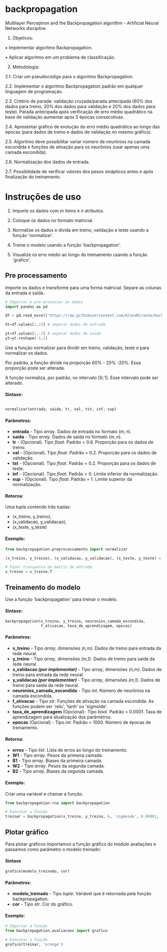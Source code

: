 # backpropagation
Multilayer Perceptron and the Backpropagation algorithm - Artificial Neural Networks discipline

1. Objetivos:

▪ Implementar algoritmo Backpropagation.

▪ Aplicar algoritmo em um problema de classificação.

2. Metodologia:

  2.1. Criar um pseudocódigo para o algoritmo Backpropagation.
  
  2.2. Implementar o algoritmo Backpropagation padrão em qualquer linguagem de programação.
  
  2.3. Critério de parada: validação cruzada/parada antecipada (60% dos dados para treino, 20%
dos dados para validação e 20% dos dados para teste). Parada antecipada após verificação
de erro médio quadrático na base de validação aumentar após 5 épocas consecutivas.

  2.4. Apresentar gráfico de evolução do erro médio quadrático ao longo das épocas (para dados
de treino e dados de validação no mesmo gráfico).

  2.5. Algoritmo deve possibilitar variar número de neurônios na camada escondida e funções de
ativação para os neurônios (usar apenas uma camada escondida).

  2.6. Normalização dos dados de entrada.
  
  2.7. Possibilidade de verificar valores dos pesos sinápticos antes e após finalização do
treinamento.


# Instruções de uso
1. Importe os dados com _m_ items e _n_ atributos.

2. Coloque os dados no formato matricial.
   
3. Normalize os dados e divida em treino, validação e teste usando a função 'normalizar'.

4. Treine o modelo usando a função 'backpropagation'.
   
5. Visualize os erro médio ao longo do treinamento usando a função 'grafico'.


## Pre processamento

Importe os dados e transforme para uma forma matricial. Separe as colunas da entrada e saída.

```Python
# Importar e pre-processar os dados
import pandas as pd

df = pd.read_excel('https://raw.githubusercontent.com/AlanaMiranda/backpropagation/main/dadosmamografia.xlsx', header=None)

Xt=df.values[:,:5] # separar dados de entrada

yt=df.values[:,-1] # separar dados de saida
yt=yt.reshape(-1,1)
```


Use a função normalizar para dividir em treino, validação, teste e para normalizar os dados.

Por padrão, a função divide na proporção 60% - 20% -20%. Essa proporção pode ser alterada. 

A função normaliza, por padrão, no intervalo $[0;1]$. Esse intervalo pode ser alterado.



#### Sintaxe:
```Python

normalizar(entrada, saida, tr, val, tst, inf, sup)

```

#### Parâmetros:
* **entrada** - Tipo _array_. Dados de entrada no formato $(m,n)$.
* **saida** - Tipo _array_. Dados de saida no formato $(m,n)$.
* **tr** - (Opcional). Tipo _float_. Padrão = 0.6. Proporção para os dados de treino.
* **val** - (Opcional). Tipo _float_. Padrão = 0.2. Proporção para os dados de validação.
* **tst** - (Opcional). Tipo _float_. Padrão = 0.2. Proporção para os dados de teste.
* **inf** - (Opcional). Tipo _float_. Padrão = 0. Limite inferior da normalização.
* **sup** - (Opcional). Tipo _float_. Padrão = 1. Limite superior da normalização.


#### Retorna:
Uma tupla contendo três tuplas:
- (x_treino, y_treino),
- (x_validacao, y_validacao),
- (x_teste, y_teste)


#### Exemplo:
```Python
from backpropagation.preprocessamento import normalizar

(x_treino, y_treino), (x_validacao, y_validacao), (x_teste, y_teste) = normalizar(Xt, yt)

# Fazer transposta da matriz de entrada
x_treino = x_treino.T
```

## Treinamento do modelo
Use a função 'backpropagation' para treinar o modelo.

#### Sintaxe:

```Python
backpropagation(x_treino, y_treino, neuronios_camada_escondida,
                f_ativacao, taxa_de_aprendizagem, epocas)
```

#### Parâmetros:
* **x_treino** - Tipo _array_, dimensões _(n,m)_. Dados de treino para entrada da rede neural.
* **y_treino** - Tipo _array_, dimensões _(m,1)_. Dados de treino para saida da rede neural.
* **x_validacao _(por implementar)_** - Tipo _array_, dimensões _(n,m)_. Dados de treino para entrada da rede neural.
* **y_validacao _(por implementar)_** - Tipo _array_, dimensões _(m,1)_. Dados de treino para saida da rede neural.
* **neuronios_camada_escondida** - Tipo _int_. Número de neurônios na camada escondida.
* **f_ativacao** - Tipo _str_. Funções de ativação na camada escondida. As funções podem ser 'relu', 'tanh' ou 'sigmoide'.
* **taxa_de_aprendizagem** (Opcional)- Tipo _bool_. Padrão = 0.0001.  Taxa de aprendizagem para atualização dos parâmetros.
* **epocas** (Opcional) - Tipo _int_. Padrão = 1000.  Número de épocas de treinamento.


#### Retorna:
* **erros** - Tipo _list_. Lista de erros ao longo do treinamento.
* **W1** - Tipo _array_. Pesos da primeira camada.
* **B1** - Tipo _array_. Biases da primeira camada.
* **W2** - Tipo _array_. Pesos da segunda camada.
* **B2** - Tipo _array_. Biases da segunda camada.



#### Exemplo:
Criar uma variável e chamar a função.
```Python
from backpropagation.rna import backpropagation

# Executar a função
treinar = backpropagation(x_treino, y_treino, 6, 'sigmoide', 0.00001, 1500)

```


## Plotar gráfico

Para plotar gráficos importamos a função gráfico do módulo avaliações e passamos como parâmetro o modelo treinado:
#### Sintaxe
```Python
grafico(modelo_treinado, cor)
```

#### Parâmetros:
* **modelo_treinado** - Tipo _tuple_. Variável que é retornada pela função backpropagation.
* **cor** - Tipo _str_. Cor do gráfico.


#### Exemplo:
```Python
# Importar a função
from backpropagation.avaliacoes import grafico

# Executar a função
grafico(treinar, 'orange')

```





